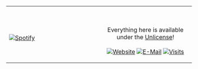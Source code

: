 <table width="100%"> 
  <tr>
  <td width="50%">
      
&nbsp; <br> [![Spotify](https://spotify-now-playing-hzkyx.vercel.app/api/spotify)](https://open.spotify.com/user/44h8hwkhfxp60in23sisw1y7r)

  </td>
  <td width="50%">

<br><p align="center">Everything here is available under the [Unlicense](https://choosealicense.com/licenses/unlicense/)!<br><br>
  [![Website](https://img.shields.io/badge/website-dev-2a8?style=flat-square&logo=safari&logoColor=white)](https://hiskia.dev)
  [![E-Mail](https://img.shields.io/badge/email-reveal-369?style=flat-square&logo=gmail&logoColor=white)](https://mailhide.io/e/DJ1r1)
  [![Visits](https://badges.pufler.dev/visits/hzkyx/hzkyx?logo=GitHub&label=github%20visits&color=blue&logoColor=white&style=flat-square)](https://github.com/hzkyx)
</p>
  </td>
  </table>

[//]: <> (The `&nbsp;` is to have Aphelion take up more space)
